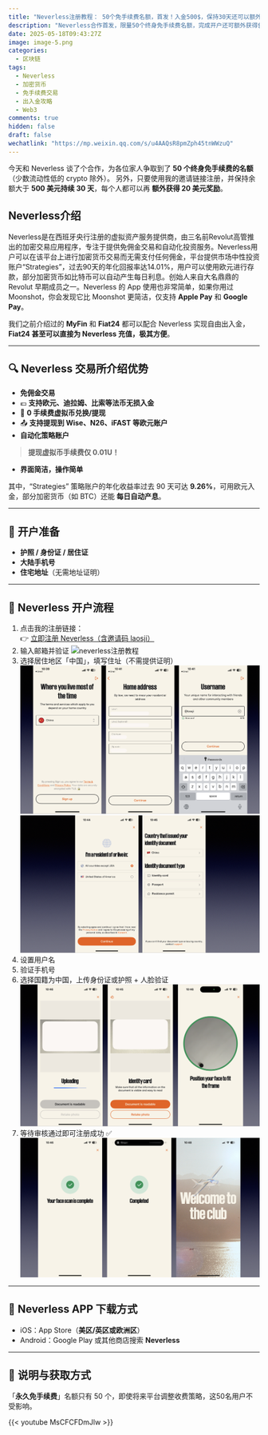 ```yaml
---
title: "Neverless注册教程： 50个免手续费名额，首发！入金500$，保持30天还可以额外获得20$奖励"
description: "Neverless合作首发，限量50个终身免手续费名额，完成开户还可额外获得$20奖励，支持虚拟币0费兑换与法币出入金，附完整开户流程与平台介绍。"
date: 2025-05-18T09:43:27Z
image: image-5.png
categories:
  - 区块链
tags:
  - Neverless
  - 加密货币
  - 免手续费交易
  - 出入金攻略
  - Web3
comments: true
hidden: false
draft: false
wechatlink: "https://mp.weixin.qq.com/s/u4AAQsR8pmZph45tnWWzuQ"
---
```


今天和 Neverless 谈了个合作，为各位家人争取到了 **50 个终身免手续费的名额**（少数流动性低的 crypto 除外）。 另外，只要使用我的邀请链接注册，并保持余额大于 **500 美元持续 30 天**，每个人都可以再 **额外获得 20 美元奖励**。

## Neverless介绍

Neverless是在西班牙央行注册的虚拟资产服务提供商，由三名前Revolut高管推出的加密交易应用程序，专注于提供免佣金交易和自动化投资服务‌。Neverless用户可以在该平台上进行加密货币交易而无需支付任何佣金‌，平台提供市场中性投资账户“Strategies”，过去90天的年化回报率达14.01%‌，用户可以使用欧元进行存款，部分加密货币如比特币可以自动产生每日利息‌。创始人来自大名鼎鼎的 Revolut 早期成员之一。Neverless 的 App 使用也非常简单，如果你用过 Moonshot，你会发现它比 Moonshot 更简洁，仅支持 **Apple Pay** 和 **Google Pay**。

我们之前介绍过的 **MyFin** 和 **Fiat24** 都可以配合 Neverless 实现自由出入金，**Fiat24 甚至可以直接为 Neverless 充值，极其方便**。

---

## 🔍 Neverless 交易所介绍优势

- **免佣金交易**
- 💶 **支持欧元、迪拉姆、比索等法币无损入金**
- 💸 **0 手续费虚拟币兑换/提现**
- 📤 **支持提现到 Wise、N26、iFAST 等欧元账户**
- **自动化策略账户**

> **提现虚拟币手续费仅 0.01U！**

- **界面简洁，操作简单**

其中，“Strategies” 策略账户的年化收益率过去 90 天可达 **9.26%**，可用欧元入金，部分加密货币（如 BTC）还能 **每日自动产息**。

---

## 📝 开户准备

- **护照 / 身份证 / 居住证**
- **大陆手机号**
- **住宅地址**（无需地址证明）

---

## 🧭 Neverless 开户流程

1. 点击我的注册链接：  
   👉 [立即注册 Neverless（含邀请码 laosji）](https://neverless.com/referral?code=laosji)
2. 输入邮箱并验证
![neverless注册教程](image.png)
3. 选择居住地区「中国」，填写住址（不需提供证明）
![neverless注册教程](image-1.png)
![neverless注册教程](image-2.png)
4. 设置用户名
5. 验证手机号
6. 选择国籍为中国，上传身份证或护照 + 人脸验证
![neverless注册教程](image-3.png)
7. 等待审核通过即可注册成功 ✅
![neverless注册教程](image-4.png)

---

## 📱 Neverless APP 下载方式

- iOS：App Store（**美区/英区或欧洲区**）
- Android：Google Play 或其他商店搜索 **Neverless**

---

## 📌 说明与获取方式

「**永久免手续费**」名额只有 50 个，即使将来平台调整收费策略，这50名用户不受影响。

{{< youtube MsCFCFDmJlw >}}
